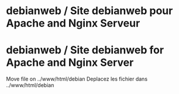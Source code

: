# debianweb / Site debianweb pour Apache and Nginx Serveur
# debianweb / Site debianweb for Apache and Nginx Server
Move file on ../www/html/debian
Deplacez les fichier dans ../www/html/debian
